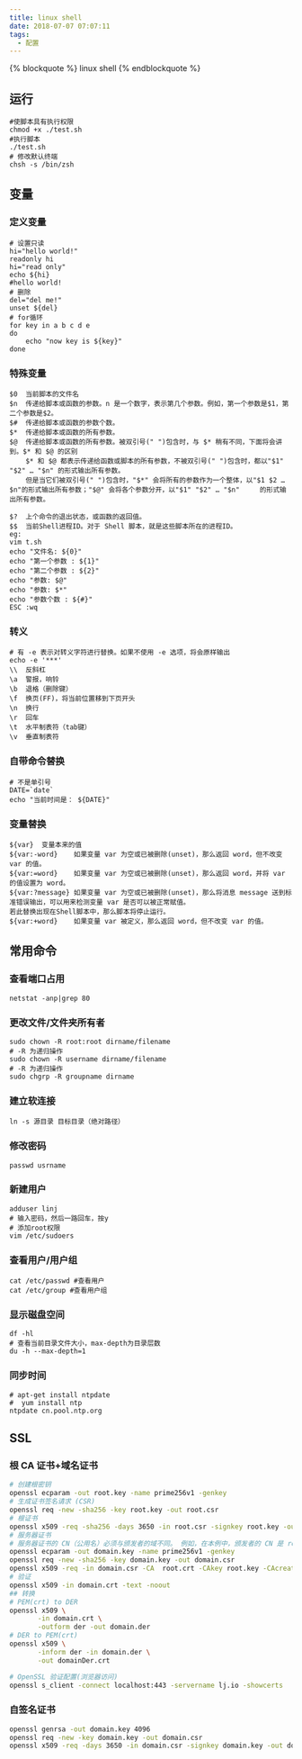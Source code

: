 ```yaml
---
title: linux shell
date: 2018-07-07 07:07:11
tags:
  - 配置
---
```


{% blockquote %} linux shell {% endblockquote %}

<!--more-->

## 运行

```shell
#使脚本具有执行权限
chmod +x ./test.sh
#执行脚本
./test.sh
# 修改默认终端
chsh -s /bin/zsh
```

## 变量

### 定义变量

```shell
# 设置只读
hi="hello world!"
readonly hi
hi="read only"
echo ${hi}
#hello world!
# 删除
del="del me!"
unset ${del}
# for循环
for key in a b c d e
do
    echo "now key is ${key}"
done
```

### 特殊变量

```shell
$0  当前脚本的文件名
$n  传递给脚本或函数的参数。n 是一个数字，表示第几个参数。例如，第一个参数是$1，第二个参数是$2。
$#  传递给脚本或函数的参数个数。
$*  传递给脚本或函数的所有参数。
$@  传递给脚本或函数的所有参数。被双引号(" ")包含时，与 $* 稍有不同，下面将会讲到。$* 和 $@ 的区别
    $* 和 $@ 都表示传递给函数或脚本的所有参数，不被双引号(" ")包含时，都以"$1"   "$2" … "$n" 的形式输出所有参数。
    但是当它们被双引号(" ")包含时，"$*" 会将所有的参数作为一个整体，以"$1 $2 …  $n"的形式输出所有参数；"$@" 会将各个参数分开，以"$1" "$2" … "$n"     的形式输出所有参数。

$?  上个命令的退出状态，或函数的返回值。
$$  当前Shell进程ID。对于 Shell 脚本，就是这些脚本所在的进程ID。
eg:
vim t.sh
echo "文件名: ${0}"
echo "第一个参数 : ${1}"
echo "第二个参数 : ${2}"
echo "参数: $@"
echo "参数: $*"
echo "参数个数 : ${#}"
ESC :wq
```

### 转义

```shell
# 有 -e 表示对转义字符进行替换。如果不使用 -e 选项，将会原样输出
echo -e '***'
\\  反斜杠
\a  警报，响铃
\b  退格（删除键）
\f  换页(FF)，将当前位置移到下页开头
\n  换行
\r  回车
\t  水平制表符（tab键）
\v  垂直制表符
```

### 自带命令替换

```shell
# 不是单引号
DATE=`date`
echo "当前时间是： ${DATE}"
```

### 变量替换

```shell
${var}  变量本来的值
${var:-word}    如果变量 var 为空或已被删除(unset)，那么返回 word，但不改变 var 的值。
${var:=word}    如果变量 var 为空或已被删除(unset)，那么返回 word，并将 var 的值设置为 word。
${var:?message} 如果变量 var 为空或已被删除(unset)，那么将消息 message 送到标准错误输出，可以用来检测变量 var 是否可以被正常赋值。
若此替换出现在Shell脚本中，那么脚本将停止运行。
${var:+word}    如果变量 var 被定义，那么返回 word，但不改变 var 的值。
```

## 常用命令

### 查看端口占用

```shell
netstat -anp|grep 80
```

### 更改文件/文件夹所有者

```shell
sudo chown -R root:root dirname/filename
# -R 为递归操作
sudo chown -R username dirname/filename
# -R 为递归操作
sudo chgrp -R groupname dirname
```

### 建立软连接

```shell
ln -s 源目录 目标目录（绝对路径）
```

### 修改密码

```shell
passwd usrname
```

### 新建用户

```shell
adduser linj
# 输入密码，然后一路回车，按y
# 添加root权限
vim /etc/sudoers
```

### 查看用户/用户组

```shell
cat /etc/passwd #查看用户
cat /etc/group #查看用户组
```

### 显示磁盘空间

```shell
df -hl
# 查看当前目录文件大小，max-depth为目录层数
du -h --max-depth=1
```

### 同步时间

```shell
# apt-get install ntpdate
#  yum install ntp
ntpdate cn.pool.ntp.org
```

## SSL

### 根 CA 证书+域名证书

```sh
# 创建根密钥
openssl ecparam -out root.key -name prime256v1 -genkey
# 生成证书签名请求 (CSR)
openssl req -new -sha256 -key root.key -out root.csr
# 根证书
openssl x509 -req -sha256 -days 3650 -in root.csr -signkey root.key -out root.crt
# 服务器证书
# 服务器证书的 CN（公用名）必须与颁发者的域不同。 例如，在本例中，颁发者的 CN 是 root.com，服务器证书的 CN 是 lj.io
openssl ecparam -out domain.key -name prime256v1 -genkey
openssl req -new -sha256 -key domain.key -out domain.csr
openssl x509 -req -in domain.csr -CA  root.crt -CAkey root.key -CAcreateserial -out domain.crt -days 3650 -sha256
# 验证
openssl x509 -in domain.crt -text -noout
## 转换
# PEM(crt) to DER
openssl x509 \
       -in domain.crt \
       -outform der -out domain.der
# DER to PEM(crt)
openssl x509 \
       -inform der -in domain.der \
       -out domainDer.crt

# OpenSSL 验证配置(浏览器访问)
openssl s_client -connect localhost:443 -servername lj.io -showcerts
```

### 自签名证书

```sh
openssl genrsa -out domain.key 4096
openssl req -new -key domain.key -out domain.csr
openssl x509 -req -days 3650 -in domain.csr -signkey domain.key -out domain.crt
```
